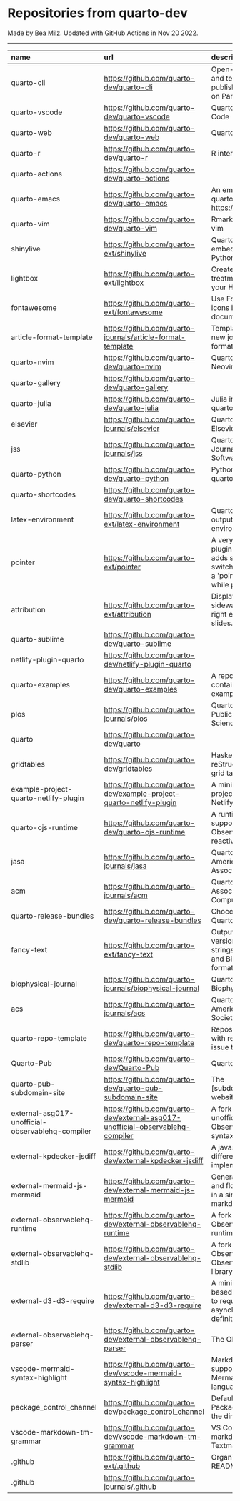 # Repositories from quarto-dev
Made by [Bea Milz](https://twitter.com/beamilz).
Updated with GitHub Actions in Nov 20 2022.
<hr> 

|name                                             |url                                                                            |description                                                                                                                       | stars| forks| open_issues|
|:------------------------------------------------|:------------------------------------------------------------------------------|:---------------------------------------------------------------------------------------------------------------------------------|-----:|-----:|-----------:|
|quarto-cli                                       |https://github.com/quarto-dev/quarto-cli                                       |Open-source scientific and technical publishing system built on Pandoc.                                                           |  1502|   123|         500|
|quarto-vscode                                    |https://github.com/quarto-dev/quarto-vscode                                    |Quarto extension for VS Code                                                                                                      |   107|     9|          44|
|quarto-web                                       |https://github.com/quarto-dev/quarto-web                                       |Quarto website                                                                                                                    |   105|   243|           5|
|quarto-r                                         |https://github.com/quarto-dev/quarto-r                                         |R interface to quarto-cli                                                                                                         |    90|    11|          44|
|quarto-actions                                   |https://github.com/quarto-dev/quarto-actions                                   |                                                                                                                                  |    68|    19|          21|
|quarto-emacs                                     |https://github.com/quarto-dev/quarto-emacs                                     |An emacs mode for quarto: https://quarto.org                                                                                      |    56|     7|           3|
|quarto-vim                                       |https://github.com/quarto-dev/quarto-vim                                       |Rmarkdown support for vim                                                                                                         |    43|    10|           6|
|shinylive                                        |https://github.com/quarto-ext/shinylive                                        |Quarto extension to embed Shinylive for Python applications                                                                       |    35|     1|           2|
|lightbox                                         |https://github.com/quarto-ext/lightbox                                         |Create lightbox treatments for images in your HTML documents.                                                                     |    33|     2|           5|
|fontawesome                                      |https://github.com/quarto-ext/fontawesome                                      |Use Font Awesome icons in HTML and PDF documents.                                                                                 |    29|     6|           3|
|article-format-template                          |https://github.com/quarto-journals/article-format-template                     |Template for creating a new journal article format for Quarto                                                                     |    29|     2|           7|
|quarto-nvim                                      |https://github.com/quarto-dev/quarto-nvim                                      |Quarto mode for Neovim                                                                                                            |    27|     0|           2|
|quarto-gallery                                   |https://github.com/quarto-dev/quarto-gallery                                   |                                                                                                                                  |    16|    11|           0|
|quarto-julia                                     |https://github.com/quarto-dev/quarto-julia                                     |Julia interface to quarto-cli                                                                                                     |    11|     0|           5|
|elsevier                                         |https://github.com/quarto-journals/elsevier                                    |Quarto template for Elsevier Journals                                                                                             |    11|     4|           5|
|jss                                              |https://github.com/quarto-journals/jss                                         |Quarto template for the Journal of Statistical Software                                                                           |    11|     3|           3|
|quarto-python                                    |https://github.com/quarto-dev/quarto-python                                    |Python interface to quarto-cli                                                                                                    |     8|     0|           0|
|quarto-shortcodes                                |https://github.com/quarto-dev/quarto-shortcodes                                |                                                                                                                                  |     8|     1|           2|
|latex-environment                                |https://github.com/quarto-ext/latex-environment                                |Quarto extension to output custom LaTeX environments.                                                                             |     8|     4|           0|
|pointer                                          |https://github.com/quarto-ext/pointer                                          |A very simple RevealJS plugin extension that adds support for switching the cursor to a 'pointer' style element while presenting. |     8|     1|           0|
|attribution                                      |https://github.com/quarto-ext/attribution                                      |Display attribution text sideways along the right edge of Revealjs slides.                                                        |     8|     0|           1|
|quarto-sublime                                   |https://github.com/quarto-dev/quarto-sublime                                   |                                                                                                                                  |     7|     1|           1|
|netlify-plugin-quarto                            |https://github.com/quarto-dev/netlify-plugin-quarto                            |                                                                                                                                  |     6|     1|           4|
|quarto-examples                                  |https://github.com/quarto-dev/quarto-examples                                  |A repository of self-contained quarto examples                                                                                    |     6|     0|           0|
|plos                                             |https://github.com/quarto-journals/plos                                        |Quarto template for Public Library of Science                                                                                     |     6|     1|          10|
|quarto                                           |https://github.com/quarto-dev/quarto                                           |                                                                                                                                  |     2|     2|           0|
|gridtables                                       |https://github.com/quarto-dev/gridtables                                       |Haskell parser for reStructuredText-style grid tables.                                                                            |     2|     0|           4|
|example-project-quarto-netlify-plugin            |https://github.com/quarto-dev/example-project-quarto-netlify-plugin            |A minimal Quarto project using Quarto's Netlify plugin                                                                            |     2|     0|           0|
|quarto-ojs-runtime                               |https://github.com/quarto-dev/quarto-ojs-runtime                               |A runtime for quarto's support of ObservableHQ's reactive Javascript                                                              |     2|     1|           2|
|jasa                                             |https://github.com/quarto-journals/jasa                                        |Quarto template for the American Statistical Association Journals                                                                 |     2|     1|           0|
|acm                                              |https://github.com/quarto-journals/acm                                         |Quarto template for the Association of Computing Machinery                                                                        |     2|     2|           2|
|quarto-release-bundles                           |https://github.com/quarto-dev/quarto-release-bundles                           |Chocolatey package for Quarto                                                                                                     |     1|     0|           1|
|fancy-text                                       |https://github.com/quarto-ext/fancy-text                                       |Output nicely formatted versions of fancy strings such as LaTeX and BibTeX in multiple formats.                                   |     1|     1|           0|
|biophysical-journal                              |https://github.com/quarto-journals/biophysical-journal                         |Quarto template for Biophysical journal                                                                                           |     1|     1|           0|
|acs                                              |https://github.com/quarto-journals/acs                                         |Quarto template for the American Chemical Society                                                                                 |     1|     0|           0|
|quarto-repo-template                             |https://github.com/quarto-dev/quarto-repo-template                             |Repository template with readme styling, issue templates, etc                                                                     |     0|     0|           0|
|Quarto-Pub                                       |https://github.com/quarto-dev/Quarto-Pub                                       |Quarto Pub                                                                                                                        |     0|     0|           2|
|quarto-pub-subdomain-site                        |https://github.com/quarto-dev/quarto-pub-subdomain-site                        |The [subdomain].quarto.pub website                                                                                                |     0|     0|           0|
|external-asg017-unofficial-observablehq-compiler |https://github.com/quarto-dev/external-asg017-unofficial-observablehq-compiler |A fork of @asg017's unofficial compiler for Observable notebook syntax                                                            |     0|     0|           0|
|external-kpdecker-jsdiff                         |https://github.com/quarto-dev/external-kpdecker-jsdiff                         |A javascript text differencing implementation.                                                                                    |     0|     0|           0|
|external-mermaid-js-mermaid                      |https://github.com/quarto-dev/external-mermaid-js-mermaid                      |Generation of diagram and flowchart from text in a similar manner as markdown                                                     |     0|     0|           0|
|external-observablehq-runtime                    |https://github.com/quarto-dev/external-observablehq-runtime                    |A fork of the Observable dataflow runtime.                                                                                        |     0|     0|           0|
|external-observablehq-stdlib                     |https://github.com/quarto-dev/external-observablehq-stdlib                     |A fork of ObservableHQ's Observable standard library.                                                                             |     0|     0|           0|
|external-d3-d3-require                           |https://github.com/quarto-dev/external-d3-d3-require                           |A minimal, promise-based implementation to require asynchronous module definitions.                                               |     0|     0|           0|
|external-observablehq-parser                     |https://github.com/quarto-dev/external-observablehq-parser                     |The Observable parser.                                                                                                            |     0|     0|           0|
|vscode-mermaid-syntax-highlight                  |https://github.com/quarto-dev/vscode-mermaid-syntax-highlight                  |Markdown syntax support for the Mermaid charting language                                                                         |     0|     0|           0|
|package_control_channel                          |https://github.com/quarto-dev/package_control_channel                          |Default channel file for Package Control. Follow the directions at:                                                               |     0|     0|           0|
|vscode-markdown-tm-grammar                       |https://github.com/quarto-dev/vscode-markdown-tm-grammar                       |VS Code built-in markdown extension's Textmate grammar                                                                            |     0|     0|           0|
|.github                                          |https://github.com/quarto-ext/.github                                          |Organization profile README source                                                                                                |     0|     0|           0|
|.github                                          |https://github.com/quarto-journals/.github                                     |                                                                                                                                  |     0|     2|           1|
